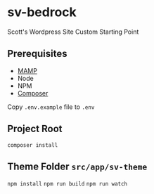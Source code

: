 # sv-bedrock
Scott's Wordpress Site Custom Starting Point

## Prerequisites
- [MAMP](https://www.mamp.info/en/downloads/)
- Node
- NPM
- [Composer](https://getcomposer.org/download/)

Copy `.env.example` file to `.env`

## Project Root
`composer install`

## Theme Folder `src/app/sv-theme`
`npm install`
`npm run build`
`npm run watch`